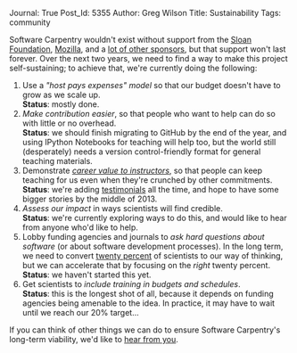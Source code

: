 Journal: True
Post_Id: 5355
Author: Greg Wilson
Title: Sustainability
Tags: community

<p>Software Carpentry wouldn't exist without support from the <a href="http://sloan.org">Sloan Foundation</a>, <a href="http://mozilla.org">Mozilla</a>, and a <a href="{{root_path}}/about/credits.html">lot of other sponsors</a>, but that support won't last forever.  Over the next two years, we need to find a way to make this project self-sustaining; to achieve that, we're currently doing the following:</p>
<ol>
  <li>Use a <em>"host pays expenses" model</em> so that our budget doesn't have to grow as we scale up.<br/><strong>Status</strong>: mostly done.</li>
  <li><em>Make contribution easier</em>, so that people who want to help can do so with little or no overhead.<br/><strong>Status</strong>: we should finish migrating to GitHub by the end of the year, and using IPython Notebooks for teaching will help too, but the world still (desperately) needs a version control-friendly format for general teaching materials.</li>
  <li>Demonstrate <em><a href="{{root_path}}/blog/2012/12/why-be-an-instructor.html">career value to instructors</a></em>, so that people can keep teaching for us even when they're crunched by other commitments.<br/><strong>Status</strong>: we're adding <a href="{{root_path}}/about/testimonials.html">testimonials</a> all the time, and hope to have some bigger stories by the middle of 2013.</li>
  <li><em>Assess our impact</em> in ways scientists will find credible.<br/><strong>Status</strong>: we're currently exploring ways to do this, and would like to hear from anyone who'd like to help.</li>
  <li>Lobby funding agencies and journals to <em>ask hard questions about software</em> (or about software development processes).  In the long term, we need to convert <a href="{{root_path}}/blog/2012/10/twenty-percent.html">twenty percent</a> of scientists to our way of thinking, but we can accelerate that by focusing on the <em>right</em> twenty percent.<br/><strong>Status</strong>: we haven't started this yet.</li>
  <li>Get scientists to <em>include training in budgets and schedules</em>.<br/><strong>Status</strong>: this is the longest shot of all, because it depends on funding agencies being amenable to the idea.  In practice, it may have to wait until we reach our 20% target...</li>
</ol>
<p>If you can think of other things we can do to ensure Software Carpentry's long-term viability, we'd like to <a href="mailto:{{contact_email}}">hear from you</a>.</p>
